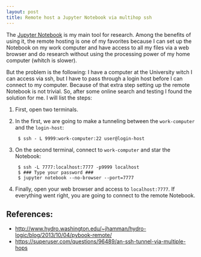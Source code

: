 ```yaml
---
layout: post
title: Remote host a Jupyter Notebook via multihop ssh
---
```


The [Jupyter Notebook](http://jupyter.readthedocs.io/en/latest/install.html) is my main tool for research. Among the benefits of using it, the remote hosting is one of my favorites because I can set up the Notebook on my work computer and have access to all my files via a web browser and do research without using the processing power of my home computer (whitch is slower).

But the problem is the following:
I have a computer at the University witch I can access via ssh, but I have to pass through a login host before I can connect to my computer. Because of that extra step setting up the remote Notebook is not trivial. So, after some online search and testing I found the solution for me. I will list the steps:

1. First, open two terminals.

2. In the first, we are going to make a tunneling between the `work-computer` and the `login-host`:

        $ ssh - L 9999:work-computer:22 user@login-host

3. On the second terminal, connect to `work-computer` and star the Notebook:

        $ ssh -L 7777:localhost:7777 -p9999 localhost
        $ ### Type your password ###
        $ jupyter notebook --no-browser --port=7777

4. Finally, open your web browser and access to `localhost:7777`. If everything went right, you are going to connect to the remote Notebook.

## References:
* <http://www.hydro.washington.edu/~jhamman/hydro-logic/blog/2013/10/04/pybook-remote/>
* <https://superuser.com/questions/96489/an-ssh-tunnel-via-multiple-hops>


<!-- 1. No primeiro terminal, fazer o tunel entre o servidor de acesso o pc no IF:
   > ssh - L 9999:alejandra-h61m-ds2-ds2:22 glauffer@lief.if.ufrgs.br

2. No segundo terminal, conectar no pc do IF e iniciar o ipython notebook
    > ssh -p9999 localhost
    > # Navegar até a pasta em que será iniciado o ipython notebook
    > cd /path/to/notebooks
    > ipython notebook --no-browser --port=7777

3. No terceiro terminal (talvez esta etapa pode ser o inicio da segunta etapa):
    **esta etapa pode ser a segunda. Testei e deu certo**
    > ssh -L 7777:localhost:7777 -p9999 localhost

4. No computador de casa acessar a pagina http://localhost:7777/ pelo navegador

referencias:

http://www.hydro.washington.edu/~jhamman/hydro-logic/blog/2013/10/04/pybook-remote/

http://cominf.if.ufrgs.br/index.php/Linux_acessando_Linux

(ler)
https://chamibuddhika.wordpress.com/2012/03/21/ssh-tunnelling-explained/
https://superuser.com/questions/96489/an-ssh-tunnel-via-multiple-hops

 -->
